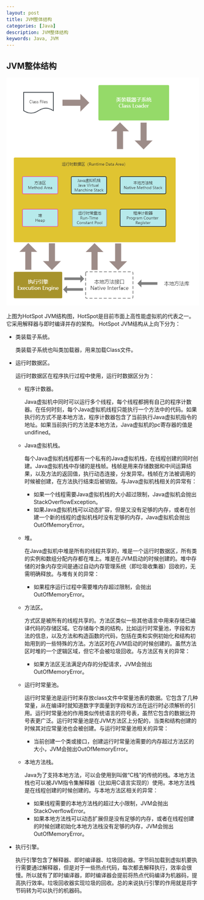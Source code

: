 ```yaml
---
layout: post
title: JVM整体结构
categories: [Java]
description: JVM整体结构
keywords: Java, JVM
---
```


## JVM整体结构

![JVM整体结构](https://github.com/qinchunabng/qinchunabng.github.io/blob/master/images/posts/java/JVM%E6%95%B4%E4%BD%93%E7%BB%93%E6%9E%84.png?raw=true)

上图为HotSpot JVM结构图，HotSpot是目前市面上高性能虚拟机的代表之一。它采用解释器与即时编译并存的架构。
HotSpot JVM结构从上向下分为：
- 类装载子系统。
  
  类装载子系统也叫类加载器，用来加载Class文件。
- 运行时数据区。
  
  运行时数据区在程序执行过程中使用，运行时数据区分为：
  - 程序计数器。

    Java虚拟机中同时可以运行多个线程，每个线程都拥有自己的程序计数器。在任何时刻，每个Java虚拟机线程只能执行一个方法中的代码。如果执行的方式不是本地方法，程序计数器包含了当前执行Java虚拟机指令的地址。如果当前执行的方法是本地方法，Java虚拟机的pc寄存器的值是undifined。
  - Java虚拟机栈。

    每个Java虚拟机线程都有一个私有的Java虚拟机栈，在线程创建的同时创建。Java虚拟机栈中存储的是栈帧。栈帧是用来存储数据和中间运算结果，以及方法的返回值，执行动态连接，分发异常。栈帧在方法被调用的时候被创建，在方法执行结束后被销毁。与Java虚拟机栈相关的异常有：
    - 如果一个线程需要Java虚拟机栈的大小超过限制，Java虚拟机会抛出StackOverflowException。
    - 如果Java虚拟机栈可以动态扩容，但是又没有足够的内存，或者在创建一个新的线程的虚拟机栈时没有足够的内存，Java虚拟机会抛出OutOfMemoryError。
  - 堆。

    在Java虚拟机中堆是所有的线程共享的，堆是一个运行时数据区，所有类的实例和数组分配内存都在堆上。堆是在JVM启动的时候创建的。堆中存储的对象内存空间是通过自动内存管理系统（即垃圾收集器）回收的，无需明确释放。与堆有关的异常：
    - 如果程序运行过程中需要堆内存超过限制，会抛出OutOfMemoryError。
  - 方法区。

    方式区是被所有的线程共享的。方法区类似一些其他语言中用来存储已编译代码的存储区域。它存储每个类的结构，比如运行时常量池，字段和方法的信息，以及方法和构造函数的代码，包括在类和实例初始化和结构初始用到的一些特殊的方法。方法区时在JVM启动的时候创建的。虽然方法区时堆的一个逻辑区域，但它不会被垃圾回收。与方法区有关的异常：
    - 如果方法区无法满足内存的分配请求，JVM会抛出OutOfMemoryError。
  - 运行时常量池。

    运行时常量池是运行时来存放class文件中常量池表的数据。它包含了几种常量，从在编译时就知道数字字面量到字段和方法在运行时必须解析的引用。运行时常量池的作用类似传统语言的符号表，虽然它包含的数据比符号表更广泛。运行时常量池是在JVM方法区上分配的，当类和结构创建的时候其对应常量池也会被创建。与运行时常量池相关的异常：
    - 当前创建一个类或接口，创建运行时常量池需要的内存超过方法区的大小，JVM会抛出OutOfMemoryError。
  - 本地方法栈。

    Java为了支持本地方法，可以会使用到叫做“C栈”的传统的栈。本地方法栈也可以被JVM指令集解释器（比如用C语言实现的）使用。本地方法栈是在线程创建的时候创建的。与本地方法区相关的异常：
    - 如果线程需要的本地方法栈的超过大小限制，JVM会抛出StackOverflowError。
    - 如果本地方法栈可以动态扩展但是没有足够的内存，或者在线程创建的时候创建初始化本地方法栈没有足够的内存，JVM会抛出OutOfMemoryError。
  
- 执行引擎。
  
  执行引擎包含了解释器、即时编译器、垃圾回收器。字节码加载到虚拟机要执行需要通过解释器，但是对于一些热点代码，每次都去解释执行，效率会很慢。所以就有了即时编译器，即时编译器会提前将热点代码编译为机器码，提高执行效率。垃圾回收器实现垃圾的回收。总的来说执行引擎的作用就是将字节码转为可以执行的机器码。